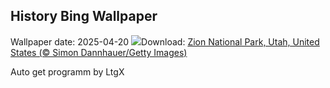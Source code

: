 ## History Bing Wallpaper
Wallpaper date: 2025-04-20
![](https://www.bing.com/th?id=OHR.ZionValley_EN-CA7338120688_UHD.jpg&w=1000)Download: [Zion National Park, Utah, United States (© Simon Dannhauer/Getty Images)](https://www.bing.com/th?id=OHR.ZionValley_EN-CA7338120688_UHD.jpg)

Auto get programm by LtgX
